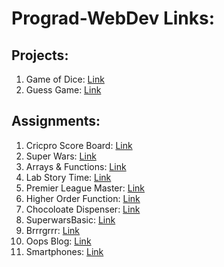 # Prograd-WebDev Links:

## Projects:
1. Game of Dice: [Link](https://adityakanikdaley.github.io/Prograd-WebDev/Projects/GameOfDice) <br>
2. Guess Game: [Link](https://adityakanikdaley.github.io/Prograd-WebDev/Projects/GuessGame) <br>

## Assignments:
1. Cricpro Score Board: [Link](https://adityakanikdaley.github.io/Prograd-WebDev/Assignments/1_CricproScoreBoard) <br>
2. Super Wars: [Link](https://adityakanikdaley.github.io/Prograd-WebDev/Assignments/2_SuperWars) <br>
3. Arrays & Functions: [Link](https://adityakanikdaley.github.io/Prograd-WebDev/Assignments/3_ArraysFunctions) <br>
4. Lab Story Time: [Link](https://adityakanikdaley.github.io/Prograd-WebDev/Assignments/4_LabStoryTime/src) <br>
5. Premier League Master: [Link](https://adityakanikdaley.github.io/Prograd-WebDev/Assignments/5_PremierLeagueMaster/src) <br>
6. Higher Order Function: [Link](https://adityakanikdaley.github.io/Prograd-WebDev/Assignments/6_HigherOrderFunction) <br>
7. Chocoloate Dispenser: [Link](https://adityakanikdaley.github.io/Prograd-WebDev/Assignments/7_ChocoloateDispenser/src) <br>
8. SuperwarsBasic: [Link](https://adityakanikdaley.github.io/Prograd-WebDev/Assignments/8_SuperwarsBasic/index.html) <br>
9. Brrrgrrr: [Link](https://adityakanikdaley.github.io/Prograd-WebDev/Assignments/9_Brrrgrrr/src/index.html) <br>
10. Oops Blog: [Link](https://adityakanikdaley.github.io/Prograd-WebDev/Assignments/10_OopsBlog/displayCard.html) <br>
11. Smartphones: [Link](https://adityakanikdaley.github.io/Prograd-WebDev/Assignments/11_Smartphones/) <br>
